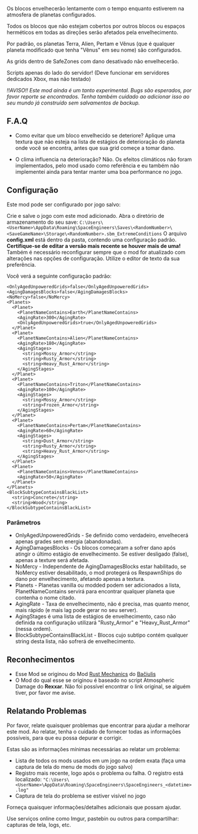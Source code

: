 Os blocos envelhecerão lentamente com o tempo enquanto estiverem na atmosfera de planetas configurados.

Todos os blocos que não estejam cobertos por outros blocos ou espaços herméticos em todas as direções serão afetados pela envelhecimento.

Por padrão, os planetas Terra, Alien, Pertam e Vênus (que é qualquer planeta modificado que tenha "Vênus" em seu nome) são configurados.

As grids dentro de SafeZones com dano desativado não envelhecerão.

Scripts apenas do lado do servidor! (Deve funcionar em servidores dedicados Xbox, mas não testado)

*!!AVISO!! Este mod ainda é um tanto experimental. Bugs são esperados, por favor reporte se encontrados. Tenha também cuidado ao adicionar isso ao seu mundo já construído sem salvamentos de backup.*

## F.A.Q

* Como evitar que um bloco envelhecido se deteriore?
Aplique uma textura que não esteja na lista de estágios de deterioração do planeta onde você se encontra, antes que sua grid começe a tomar dano.

* O clima influencia na deterioração?
Não. Os efeitos climáticos não foram implementados, pelo mod usado como referência e eu também não implementei ainda para tentar manter uma boa performance no jogo.

## Configuração

Este mod pode ser configurado por jogo salvo:

Crie e salve o jogo com este mod adicionado.
Abra o diretório de armazenamento do seu save:
`C:\Users\<UserName>\AppData\Roaming\SpaceEngineers\Saves\<RandomNumber>\<SaveGameName>\Storage\<RandomNumber>.sbm_ExtremeConditions`
O arquivo **config.xml** está dentro da pasta, contendo uma configuração padrão. 
**Certifique-se de editar a versão mais recente se houver mais de uma!**
Também é necessário reconfigurar sempre que o mod for atualizado com alterações nas opções de configuração.
Utilize o editor de texto da sua preferência.

Você verá a seguinte configuração padrão:
```
<OnlyAgedUnpoweredGrids>false</OnlyAgedUnpoweredGrids>
<AgingDamagesBlocks>false</AgingDamagesBlocks>
<NoMercy>false</NoMercy>
<Planets>
  <Planet>
    <PlanetNameContains>Earth</PlanetNameContains>
    <AgingRate>300</AgingRate>
    <OnlyAgedUnpoweredGrids>true</OnlyAgedUnpoweredGrids>
  </Planet>
  <Planet>
    <PlanetNameContains>Alien</PlanetNameContains>
    <AgingRate>180</AgingRate>
    <AgingStages>
      <string>Mossy_Armor</string>
      <string>Rusty_Armor</string>
      <string>Heavy_Rust_Armor</string>
    </AgingStages>
  </Planet>
  <Planet>
    <PlanetNameContains>Triton</PlanetNameContains>
    <AgingRate>100</AgingRate>
    <AgingStages>
      <string>Mossy_Armor</string>
      <string>Frozen_Armor</string>
    </AgingStages>
  </Planet>
  <Planet>
    <PlanetNameContains>Pertam</PlanetNameContains>
    <AgingRate>60</AgingRate>
    <AgingStages>
      <string>Dust_Armor</string>
      <string>Rusty_Armor</string>
      <string>Heavy_Rust_Armor</string>
    </AgingStages>
  </Planet>
  <Planet>
    <PlanetNameContains>Venus</PlanetNameContains>
    <AgingRate>50</AgingRate>
  </Planet>
</Planets>
<BlockSubtypeContainsBlackList>
  <string>Concrete</string>
  <string>Wood</string>
</BlockSubtypeContainsBlackList>
```

### Parâmetros

- OnlyAgedUnpoweredGrids - Se definido como verdadeiro, envelhecerá apenas grades sem energia (abandonadas).
- AgingDamagesBlocks - Os blocos começaram a sofrer dano após atingir o último estágio de envelhecimento. Se estiver desligado (false), apenas a texture será afetada.
- NoMercy - Independente de AgingDamagesBlocks estar habilitado, se NoMercy estiver desabilitado, o mod protegerá os RespawnShips do dano por envelhecimento, afetando apenas a textura.
- Planets - Planetas vanilla ou modded podem ser adicionados a lista, PlanetNameContains servirá para encontrar qualquer planeta que contenha o nome citado. 
- AgingRate - Taxa de envelhecimento, não é precisa, mas quanto menor, mais rápido (e mais lag pode gerar no seu server).
- AgingStages é uma lista de estágios de envelhecimento, caso não definida na configuração utilizará "Rusty_Armor" e "Heavy_Rust_Armor" (nessa ordem). 
- BlockSubtypeContainsBlackList - Blocos cujo subtipo contém qualquer string desta lista, não sofrerá de envelhecimento.

<!-- 
## Integrations

Any modded planet that has atmosphere can be used with this mod.

Any modded block will rust if it supports textures.

To make rust maintenance more realistic it is recomended to use this mod together with [url=https://steamcommunity.com/sharedfiles/filedetails/?id=500818376]Paint Gun[/url] mod, while [url=https://steamcommunity.com/sharedfiles/filedetails/?id=2046319599]disabling vanilla painting[/url]
 -->

## Reconhecimentos

- Esse Mod se originou do Mod [Rust Mechanics](https://steamcommunity.com/sharedfiles/filedetails/?id=2761947340&searchtext=rust+mechanics) do [Bačiulis](https://steamcommunity.com/id/laggorazh) 
- O Mod do qual esse se originou é baseado no script Atmospheric Damage do **Rexxar**. Não foi possível encontrar o link original, se alguém tiver, por favor me avise.

<!-- 
Ships in screenshots:
[url=https://steamcommunity.com/sharedfiles/filedetails/?id=2562576691]Astron, interplanetary tanker/hauler (No mods)[/url] by OctoBooze
[url=https://steamcommunity.com/sharedfiles/filedetails/?id=2617139013]“Frontier” Scientific Research Exploration System(No Mod)[/url] by ARC17Alpha
[url=https://steamcommunity.com/sharedfiles/filedetails/?id=2652038922]SpaceX Starship (1:1 scale)[/url] by me
 -->

## Relatando Problemas

Por favor, relate quaisquer problemas que encontrar para ajudar a melhorar este mod.
Ao relatar, tenha o cuidado de fornecer todas as informações possíveis, para que eu possa depurar e corrigir.

Estas são as informações mínimas necessárias ao relatar um problema:

- Lista de todos os mods usados em um jogo na ordem exata (faça uma captura de tela do menu de mods do jogo salvo)
- Registro mais recente, logo após o problema ou falha. O registro está localizado:
`"C:\Users\<UserName>\AppData\Roaming\SpaceEngineers\SpaceEngineers_<datetime>.log"`
- Captura de tela do problema se estiver visível no jogo

Forneça quaisquer informações/detalhes adicionais que possam ajudar.

Use serviços online como Imgur, pastebin ou outros para compartilhar: capturas de tela, logs, etc.